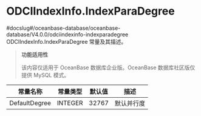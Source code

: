 ODCIIndexInfo.IndexParaDegree 
==================================================
#docslug#/oceanbase-database/oceanbase-database/V4.0.0/odciindexinfo-indexparadegree
ODCIIndexInfo.IndexParaDegree 常量及其描述。


>**功能适用性**
>
>该内容仅适用于 OceanBase 数据库企业版。OceanBase 数据库社区版仅提供 MySQL 模式。


|     常量名称      |  常量类型   |  默认值  |  描述   |
|---------------|---------|-------|-------|
| DefaultDegree | INTEGER | 32767 | 默认并行度 |



